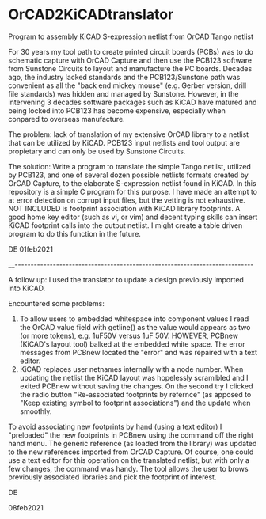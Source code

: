 # OrCAD2KiCADtranslator
Program to assembly KiCAD S-expression netlist from OrCAD Tango netlist

For 30 years my tool path to create printed circuit boards (PCBs) was to do schematic capture with OrCAD Capture and then
use the PCB123 software from Sunstone Circuits to layout and manufacture the PC boards. Decades ago, the industry lacked
standards and the PCB123/Sunstone path was convenient as all the "back end mickey mouse" (e.g. Gerber version, drill file
standards) was hidden and managed by Sunstone. However, in the intervening 3 decades software packages such as KiCAD have
matured and being locked into PCB123 has become expensive, especially when conpared to overseas manufacture.

The problem: lack of translation of my extensive OrCAD library to a netlist that can be utilized by KiCAD. PCB123 input 
netlists and tool output are propietary and can only be used by Sunstone Circuits.

The solution: Write a program to translate the simple Tango netlist, utilized by PCB123, and one of several dozen
possible netlists formats created by OrCAD Capture, to the elaborate S-expression netlist found in KiCAD.
In this repository is a simple C program for this purpose. I have made an attempt to at error detection
on corrupt input files, but the vetting is not exhaustive. NOT INCLUDED is footprint association with KiCAD library
footprints. A good home key editor (such as vi, or vim) and decent typing skills can insert KiCAD footprint calls into
the output netlist. I might create a table driven program to do this function in the future.

DE 
01feb2021

__---------------------------------------------------------------------------

A follow up: I used the translator to update a design previously imported into KiCAD.

Encountered some problems:
1) To allow users to embedded whitespace into component values I read the OrCAD value field with getline()
as the value would appears as two (or more tokens), e.g. 1uF50V versus 1uF 50V. HOWEVER, PCBnew (KiCAD's 
layout tool) balked at the embedded white space. The error messages from PCBnew located the "error" and was
repaired with a text editor.
2) KiCAD replaces user netnames internally with a node number. When updating the netlist the KiCAD layout was
hopelessly scramlbled and I exited PCBnew without saving the changes. On the second try I clicked the radio
button "Re-associated footprints by refernce" (as apposed to "Keep existing symbol to footprint associations")
and the update when smoothly.

To avoid associating new footprints by hand (using a text editor) I "preloaded" the new footprints in PCBnew
using the <Add footprint> command off the right hand menu. The generic reference (as loaded from the library)
was updated to the new references imported from OrCAD Capture. Of course, one could use a text editor for this
operation on the translated netlist, but with only a few changes, the <Add footprint> command was handy. The
tool allows the user to brows previously associated libraries and pick the footprint of interest.
  
  DE
  
  08feb2021
